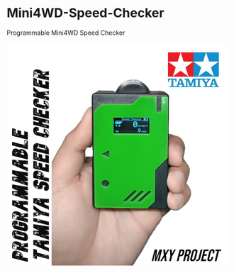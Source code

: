 # Mini4WD-Speed-Checker
Programmable Mini4WD Speed Checker <br><br>
<a href="https://www.youtube.com/watch?v=DDb14zcDGqw" target=”_blank> 
  <img src="Resource/Speed-Checker-Banner-Fix.jpg"  style="width:500px">
  </a>



